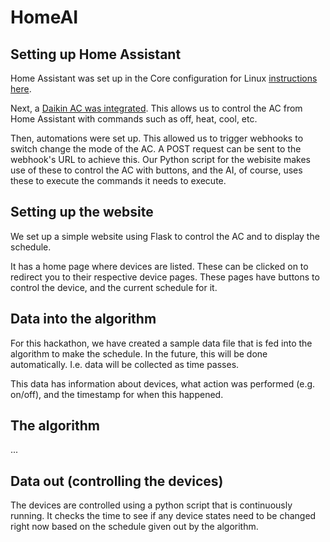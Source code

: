 # HomeAI
## Setting up Home Assistant
Home Assistant was set up in the Core configuration for Linux [instructions here](https://www.home-assistant.io/installation/linux#install-home-assistant-core).

Next, a [Daikin AC was integrated](https://www.home-assistant.io/integrations/daikin/#climate). This allows us to control the AC from Home Assistant with commands such as off, heat, cool, etc.

Then, automations were set up. This allowed us to trigger webhooks to switch change the mode of the AC. A POST request can be sent to the webhook's URL to achieve this. Our Python script for the webisite makes use of these to control the AC with buttons, and the AI, of course, uses these to execute the commands it needs to execute. 

## Setting up the website
We set up a simple website using Flask to control the AC and to display the schedule.

It has a home page where devices are listed. These can be clicked on to redirect you to their respective device pages. These pages have buttons to control the device, and the current schedule for it.

## Data into the algorithm
For this hackathon, we have created a sample data file that is fed into the algorithm to make the schedule. In the future, this will be done automatically. I.e. data will be collected as time passes.

This data has information about devices, what action was performed (e.g. on/off), and the timestamp for when this happened.

## The algorithm
...

## Data out (controlling the devices)
The devices are controlled using a python script that is continuously running. It checks the time to see if any device states need to be changed right now based on the schedule given out by the algorithm.
